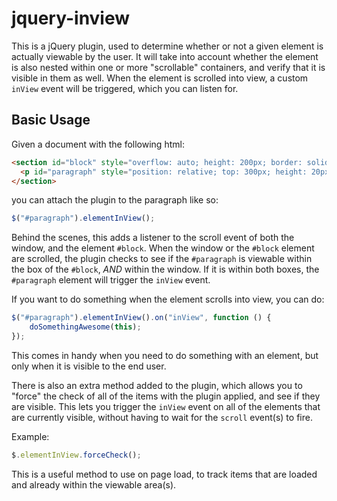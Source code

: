 jquery-inview
=============

This is a jQuery plugin, used to determine whether or not a given element
is actually viewable by the user.  It will take into account whether the
element is also nested within one or more "scrollable" containers, and
verify that it is visible in them as well. When the element is scrolled
into view, a custom `inView` event will be triggered, which you can listen
for.

Basic Usage
-----------

Given a document with the following html:

```html
<section id="block" style="overflow: auto; height: 200px; border: solid 1px red;">
  <p id="paragraph" style="position: relative; top: 300px; height: 20px;">I am the test paragraph...</p>
</section>
```

you can attach the plugin to the paragraph like so:

```javascript
$("#paragraph").elementInView();
```

Behind the scenes, this adds a listener to the scroll event of both the window,
and the element `#block`.  When the window or the `#block` element are scrolled,
the plugin checks to see if the `#paragraph` is viewable within the box of the
`#block`, *AND* within the window.  If it is within both boxes, the `#paragraph`
element will trigger the `inView` event.

If you want to do something when the element scrolls into view, you can do:

```javascript
$("#paragraph").elementInView().on("inView", function () {
    doSomethingAwesome(this);
});
```

This comes in handy when you need to do something with an element, but only
when it is visible to the end user.

There is also an extra method added to the plugin, which allows you to "force"
the check of all of the items with the plugin applied, and see if they are
visible.  This lets you trigger the `inView` event on all of the elements that
are currently visible, without having to wait for the `scroll` event(s) to fire.

Example:

```javascript
$.elementInView.forceCheck();
```

This is a useful method to use on page load, to track items that are loaded
and already within the viewable area(s).
